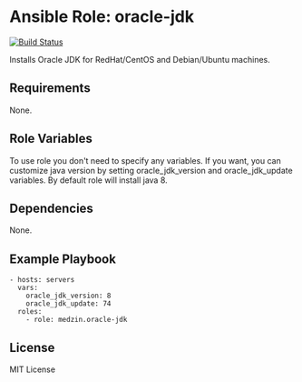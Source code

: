 Ansible Role: oracle-jdk
=========

[![Build Status](https://travis-ci.org/medzin/ansible-oracle-jdk.svg?branch=master)](https://travis-ci.org/medzin/ansible-oracle-jdk)

Installs Oracle JDK for RedHat/CentOS and Debian/Ubuntu machines.

Requirements
------------

None.

Role Variables
--------------

To use role you don't need to specify any variables. If you want, you can customize java version by setting oracle_jdk_version and oracle_jdk_update variables. By default role will install java 8.

Dependencies
------------

None.

Example Playbook
----------------

    - hosts: servers
      vars:
        oracle_jdk_version: 8
        oracle_jdk_update: 74
      roles:
        - role: medzin.oracle-jdk

License
-------

MIT License
